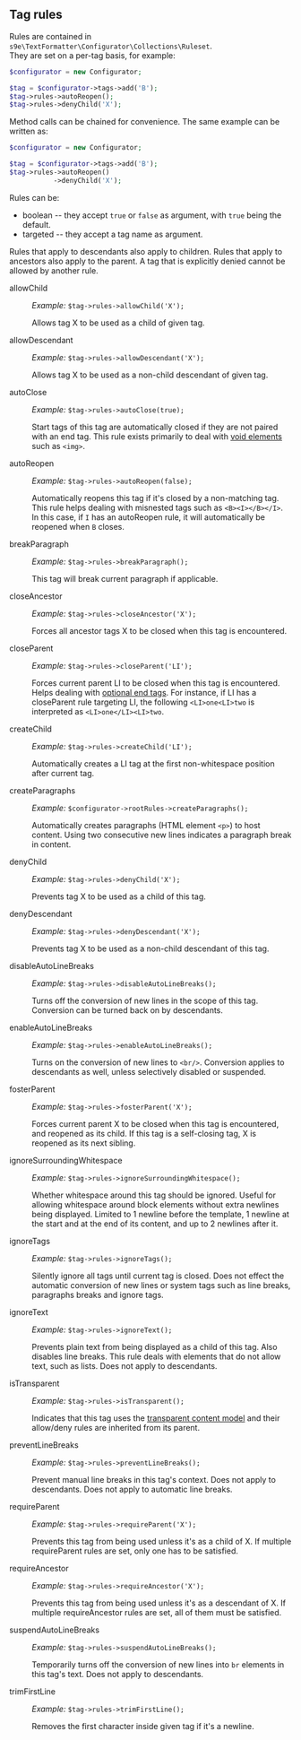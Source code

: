 <h2>Tag rules</h2>

Rules are contained in <code>s9e\TextFormatter\Configurator\Collections\Ruleset</code>.  
They are set on a per-tag basis, for example:

```php
$configurator = new Configurator;

$tag = $configurator->tags->add('B');
$tag->rules->autoReopen();
$tag->rules->denyChild('X');
```

Method calls can be chained for convenience. The same example can be written as:

```php
$configurator = new Configurator;

$tag = $configurator->tags->add('B');
$tag->rules->autoReopen()
           ->denyChild('X');
```

Rules can be:

 * boolean -- they accept <code>true</code> or <code>false</code> as argument, with <code>true</code> being the default.
 * targeted -- they accept a tag name as argument.

Rules that apply to descendants also apply to children. Rules that apply to ancestors also apply to the parent. A tag that is explicitly denied cannot be allowed by another rule.

<dl>

<dt>allowChild</dt>
<dd>
	<p><i>Example:</i> <code>$tag->rules->allowChild('X');</code></p>
	<p>Allows tag X to be used as a child of given tag.</p>
</dd>

<dt>allowDescendant</dt>
<dd>
	<p><i>Example:</i> <code>$tag->rules->allowDescendant('X');</code></p>
	<p>Allows tag X to be used as a non-child descendant of given tag.</p>
</dd>

<dt>autoClose</dt>
<dd>
	<p><i>Example:</i> <code>$tag->rules->autoClose(true);</code></p>
	<p>Start tags of this tag are automatically closed if they are not paired with an end tag. This rule exists primarily to deal with <a href="http://www.w3.org/html/wg/drafts/html/master/single-page.html#void-elements">void elements</a> such as <code>&lt;img&gt;</code>.</p>
</dd>

<dt>autoReopen</dt>
<dd>
	<p><i>Example:</i> <code>$tag->rules->autoReopen(false);</code></p>
	<p>Automatically reopens this tag if it's closed by a non-matching tag. This rule helps dealing with misnested tags such as <code>&lt;B&gt;&lt;I&gt;&lt;/B&gt;&lt;/I&gt;</code>. In this case, if <code>I</code> has an autoReopen rule, it will automatically be reopened when <code>B</code> closes.</p>
</dd>

<dt>breakParagraph</dt>
<dd>
	<p><i>Example:</i> <code>$tag->rules->breakParagraph();</code></p>
	<p>This tag will break current paragraph if applicable.</p>
</dd>

<dt>closeAncestor</dt>
<dd>
	<p><i>Example:</i> <code>$tag->rules->closeAncestor('X');</code></p>
	<p>Forces all ancestor tags X to be closed when this tag is encountered.</p>
</dd>

<dt>closeParent</dt>
<dd>
	<p><i>Example:</i> <code>$tag->rules->closeParent('LI');</code></p>
	<p>Forces current parent LI to be closed when this tag is encountered. Helps dealing with <a href="http://www.w3.org/html/wg/drafts/html/master/single-page.html#optional-tags">optional end tags</a>. For instance, if LI has a closeParent rule targeting LI, the following <code>&lt;LI&gt;one&lt;LI&gt;two</code> is interpreted as <code>&lt;LI&gt;one&lt;/LI&gt;&lt;LI&gt;two</code>.</p>
</dd>

<dt>createChild</dt>
<dd>
	<p><i>Example:</i> <code>$tag->rules->createChild('LI');</code></p>
	<p>Automatically creates a LI tag at the first non-whitespace position after current tag.</p>
</dd>

<dt>createParagraphs</dt>
<dd>
	<p><i>Example:</i> <code>$configurator->rootRules->createParagraphs();</code></p>
	<p>Automatically creates paragraphs (HTML element <code>&lt;p&gt;</code>) to host content. Using two consecutive new lines indicates a paragraph break in content.</p>
</dd>

<dt>denyChild</dt>
<dd>
	<p><i>Example:</i> <code>$tag->rules->denyChild('X');</code></p>
	<p>Prevents tag X to be used as a child of this tag.</p>
</dd>

<dt>denyDescendant</dt>
<dd>
	<p><i>Example:</i> <code>$tag->rules->denyDescendant('X');</code></p>
	<p>Prevents tag X to be used as a non-child descendant of this tag.</p>
</dd>

<dt>disableAutoLineBreaks</dt>
<dd>
	<p><i>Example:</i> <code>$tag->rules->disableAutoLineBreaks();</code></p>
	<p>Turns off the conversion of new lines in the scope of this tag. Conversion can be turned back on by descendants.</p>
</dd>

<dt>enableAutoLineBreaks</dt>
<dd>
	<p><i>Example:</i> <code>$tag->rules->enableAutoLineBreaks();</code></p>
	<p>Turns on the conversion of new lines to <code>&lt;br/&gt;</code>. Conversion applies to descendants as well, unless selectively disabled or suspended.</p>
</dd>

<dt>fosterParent</dt>
<dd>
	<p><i>Example:</i> <code>$tag->rules->fosterParent('X');</code></p>
	<p>Forces current parent X to be closed when this tag is encountered, and reopened as its child. If this tag is a self-closing tag, X is reopened as its next sibling.</p>
</dd>

<dt>ignoreSurroundingWhitespace</dt>
<dd>
	<p><i>Example:</i> <code>$tag->rules->ignoreSurroundingWhitespace();</code></p>
	<p>Whether whitespace around this tag should be ignored. Useful for allowing whitespace around block elements without extra newlines being displayed. Limited to 1 newline before the template, 1 newline at the start and at the end of its content, and up to 2 newlines after it.</p>
</dd>

<dt>ignoreTags</dt>
<dd>
	<p><i>Example:</i> <code>$tag->rules->ignoreTags();</code></p>
	<p>Silently ignore all tags until current tag is closed. Does not effect the automatic conversion of new lines or system tags such as line breaks, paragraphs breaks and ignore tags.</p>
</dd>

<dt>ignoreText</dt>
<dd>
	<p><i>Example:</i> <code>$tag->rules->ignoreText();</code></p>
	<p>Prevents plain text from being displayed as a child of this tag. Also disables line breaks. This rule deals with elements that do not allow text, such as lists. Does not apply to descendants.</p>
</dd>

<dt>isTransparent</dt>
<dd>
	<p><i>Example:</i> <code>$tag->rules->isTransparent();</code></p>
	<p>Indicates that this tag uses the <a href="http://www.w3.org/html/wg/drafts/html/master/single-page.html#transparent-content-models">transparent content model</a> and their allow/deny rules are inherited from its parent.</p>
</dd>

<dt>preventLineBreaks</dt>
<dd>
	<p><i>Example:</i> <code>$tag->rules->preventLineBreaks();</code></p>
	<p>Prevent manual line breaks in this tag's context. Does not apply to descendants. Does not apply to automatic line breaks.</p>
</dd>

<dt>requireParent</dt>
<dd>
	<p><i>Example:</i> <code>$tag->rules->requireParent('X');</code></p>
	<p>Prevents this tag from being used unless it's as a child of X. If multiple requireParent rules are set, only one has to be satisfied.</p>
</dd>

<dt>requireAncestor</dt>
<dd>
	<p><i>Example:</i> <code>$tag->rules->requireAncestor('X');</code></p>
	<p>Prevents this tag from being used unless it's as a descendant of X. If multiple requireAncestor rules are set, all of them must be satisfied.</p>
</dd>

<dt>suspendAutoLineBreaks</dt>
<dd>
	<p><i>Example:</i> <code>$tag->rules->suspendAutoLineBreaks();</code></p>
	<p>Temporarily turns off the conversion of new lines into <code>br</code> elements in this tag's text. Does not apply to descendants.</p>
</dd>

<dt>trimFirstLine</dt>
<dd>
	<p><i>Example:</i> <code>$tag->rules->trimFirstLine();</code></p>
	<p>Removes the first character inside given tag if it's a newline.</p>
</dd>

</dl>